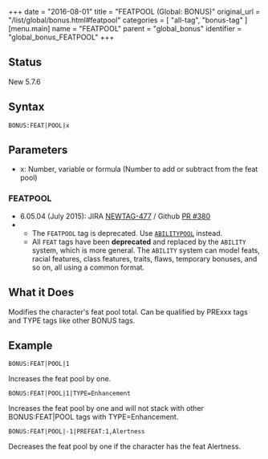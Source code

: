 +++
date = "2016-08-01"
title = "FEATPOOL (Global: BONUS)"
original_url = "/list/global/bonus.html#featpool"
categories = [ "all-tag", "bonus-tag" ]
[menu.main]
    name = "FEATPOOL"
    parent = "global_bonus"
    identifier = "global_bonus_FEATPOOL"
+++

## Status

New 5.7.6

## Syntax

`BONUS:FEAT|POOL|x`

## Parameters

-   x: Number, variable or formula (Number to add or
    subtract from the feat pool)



### FEATPOOL

-   6.05.04 (July 2015): JIRA
    [NEWTAG-477](http://jira.pcgen.org/browse/NEWTAG-477) / Github [PR
    \#380](https://github.com/PCGen/pcgen/pull/380)
-   -   The `FEATPOOL` tag is deprecated. Use
        [`ABILITYPOOL`](/list/global/bonus/abilitypool.html) instead.
    -   All `FEAT` tags have been **deprecated** and replaced by the
        `ABILITY` system, which is more general. The `ABILITY` system
        can model feats, racial features, class features, traits, flaws,
        temporary bonuses, and so on, all using a common format.

<div class="deprecated">

What it Does
------------

Modifies the character's feat pool total. Can be qualified by PRExxx
tags and TYPE tags like other BONUS tags.

Example
-------

`BONUS:FEAT|POOL|1`

Increases the feat pool by one.

`BONUS:FEAT|POOL|1|TYPE=Enhancement`

Increases the feat pool by one and will not stack with other
BONUS:FEAT|POOL tags with TYPE=Enhancement.

`BONUS:FEAT|POOL|-1|PREFEAT:1,Alertness`

Decreases the feat pool by one if the character has the feat Alertness.

</div>

